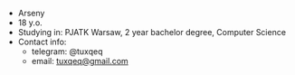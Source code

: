 - Arseny
- 18 y.o.
- Studying in: PJATK Warsaw, 2 year bachelor degree, Computer Science
- Contact info:
  - telegram: @tuxqeq
  - email: tuxqeq@gmail.com

<!---
tuxqeq/tuxqeq is a ✨ special ✨ repository because its `README.md` (this file) appears on your GitHub profile.
You can click the Preview link to take a look at your changes.
--->
